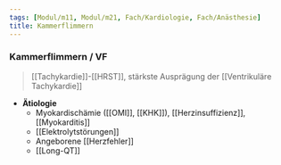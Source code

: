```yaml
---
tags: [Modul/m11, Modul/m21, Fach/Kardiologie, Fach/Anästhesie]
title: Kammerflimmern
---
```

### Kammerflimmern / VF
> [[Tachykardie]]-[[HRST]], stärkste Ausprägung der [[Ventrikuläre Tachykardie]]
- **Ätiologie**
	- Myokardischämie ([[OMI]], [[KHK]]), [[Herzinsuffizienz]], [[Myokarditis]]
	- [[Elektrolytstörungen]]
	- Angeborene [[Herzfehler]]
	- [[Long-QT]]